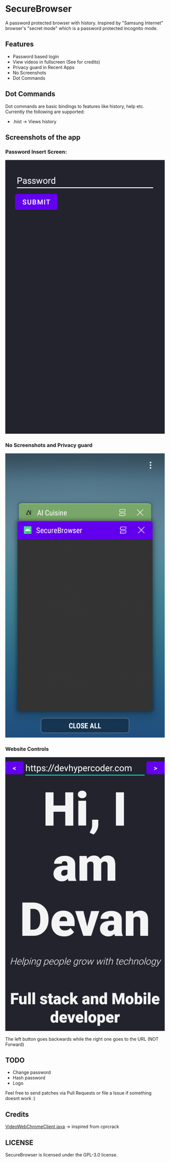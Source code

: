 # SecureBrowser

A password protected browser with history. Inspired by "Samsung Internet" browser's "secret mode" which is a password protected incognito mode. 

## Features
- Password based login
- View videos in fullscreen (See for credits)
- Privacy guard in Recent Apps
- No Screenshots
- Dot Commands

## Dot Commands
Dot commands are basic bindings to features like history, help etc. Currently the following are supported:
- .hist -> Views history

## Screenshots of the app

### Password Insert Screen:
![Password insert screen](./assets/passwd_screen.png)

### No Screenshots and Privacy guard
![Privacy guard](./assets/secure_lock.png)

### Website Controls
![Website Controls](./assets/webview_screen.png)

The left button goes backwards while the right one goes to the URL (NOT Forward)

## TODO
- Change password
- Hash password
- Logo

Feel free to send patches via Pull Requests or file a Issue if something doesnt work :)

## Credits
[VideoWebChromeClient.java](https://github.com/cprcrack/VideoEnabledWebView/) -> inspired from cprcrack

## LICENSE
SecureBrowser is licensed under the GPL-3.0 license.

